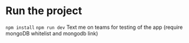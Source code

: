 # Run the project
``` npm install ```
``` npm run dev ```
Text me on teams for testing of the app (require mongoDB whitelist and mongodb link)
